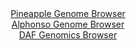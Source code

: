 <div id="Pineapple_Genome_Browser" align="center">
  <a href="https://igv.org/app/?sessionURL=blob:zZJdb5swGEb_i6VWm0TAhgABqZpo.pGuXSvlo.laVciAIV6NTWwDTaP893nVpt10UnOxaRIX5pXBz3N8tqAjUlHBQQxcG_k2QsACaiX6Ga4bRq5xTRSIS8wUsYAkJZGE5wTEW1BipfFiemW.XGndqNhxqG4GNeaVsJVn4xq_CI57ZeeidsaCMZwJibWQyjmWuBMOrbpBTzLcNLY527N9p8AaO5g1K8GVcBrCq7Q3_0t_jdKKcFGTtG6Zpq8BUpPHZCzsEn9KlrMkz4lSl2RzURwllxfJrXe6uD8PxveLm8lyESwPZ7TiWLeSHM1viM.HG7gKGD1fZCy_O7nl9bfbqFMH3snh6XNDJVFHKEQjLxp6YWDAUF6Q5_.ps3nonr0n7SRDvp59qaRM7vqCowP3bHheXFyNlvkfmu8swETeGhNAvpJhjKDlwcDy3WDwY4lGFoSR4SMFBfHDowW0xPmT2f6wBXrTGF.AIuv2VR0LCFkQCeJBBGGIosj1h.EQRhHaWVvQSvb34J4tplEI3cR1g7SkTBuZi1TxRtmYc7vLS7t62ZPmnYK61Zu1fhon8LpQ8.MMd50h6j7dizdphoaAOfz1Ck3V92T6J.a9J4its311O4PFV.9l2py4iM2vx9lkDNesVuhz07.JZ2TK7oemFLLG2uw3E_P607cOS4q5NoOOKppRRvVmaSiKHsTI9Yy2IBdMGA.BrLIP0IIW8uHH33p6u8fddw--">Pineapple Genome Browser</a>
</div>
<div id="Alphonso_Genome_Browser" align="center">
  <a href="https://igv.org/app/?sessionURL=blob:zZJfT9swFMW_iyUQk9LESUhCIqEpg5a1QIFCCX.EIidxUtPENraT0lb97jNo016GRB82TfKDfXXte87xbw06LCRhFETAMW3PtG1gADlji2vU8BqPUYMliEpUS2wAgUssMM0xiNagRFKh6eRM35wpxWVkWUTxXoNoxUzpmqhBK0bRQpo5a6wjVtcoYwIpJqT1TaCOWaTqegucIc5NPds1PatAClmo5jNGJbM4plW60O.lv0pphSlrcNq0tSLvAlKtR2sszBJ9jZPrOM.xlKd4OSwO49NhfOv2pw8n_tHD9OJ7MvWT3WtSUaRagQ9PLlZnKrwcjwm8lTeDO1W2w2Q4uuIPwx33eLf_yonA8tAO7AM33Hf9UAdDaIFf_yfPepEtfcv5cxw6JzvOoMVHmUDlGV3GFWxXywNdu__A.8YANctbzQLIZyKIbGi40Dc8x..9be0DA8K3hAQjIHp8MoASKJ_r9sc1UEuuiQESv7Tv8BiAiQILEPVCCAM7DB1vP9iHYWhvjDVoRf334h1MJ2EAndhx_LQktdI4F6mkXJqIUrPLS7NabZmn8M9nvF.MLo7j1ct4NPHOB_foOVYhn_8pywBq_3r0.xdqo59R9E_I.4wQU2Xb4pYnyyCBN5MMx1fzy_m9Zuw063fe.V2_yD8MaLtwSiYapHS_rujjT946JAiiShc6IklGaqKWic6RLUBkO67GFuSsZppDIKpsDxrQsD345Tee7uZp8wM-">Alphonso Genome Browser</a>
</div>


<div id="DAF_Genomics_Browser" align="center">
  <a href="https://igv.org/app/?sessionURL=blob:tZFra9swFIb_iyD95KusxLEhDHdpui5lgwYvkFKCZh_H6mxJleQ6F_LfJ7yOwUYZgw4kIXEu76vznNAzKM0ERynCXjj2whA5SNeiX9FWNvCJtqBRWtFGg4MUVKCAF4DSE6qoNjS_u7WVtTFSp75f0srdARctK7SnI49KV4vO1GBTXezRlh4Fp732CtHaZEN92shacC18WhSgtRv4Evhu21N7_Ixth5awbbvGsEF1a01YY6VXUeuW8RL2fzHyH5TtYu.y9Sob6pdwuCln2fIm.xJd5ZvryftN_vnDOp.sL1Zsx6npFMyS.Q5G.FI9Jsuci2Xe7uvqsevlXI7w4qkfRfOLq71kCvQsjMNplBBCInR2UCOKzmJARa3CNCROjKcOJsR9uUbjiZ2DEgyl9w8OMooW32z6_QmZg7SwkIanbuDmIKFKUCh1kyCIwyTBYxKTIEnCs3NCnWremOYiv0viAGcYT7yvtLX6FWuGEVqhP4NvhfK3znb_KyqZHVe31xYW2xwOuCnGi2ksP17CkRQL8gooB736sUqolhob.vF8wUIbq9cCN7.4ROeH83c-">DAF Genomics Browser</a>
</div>
